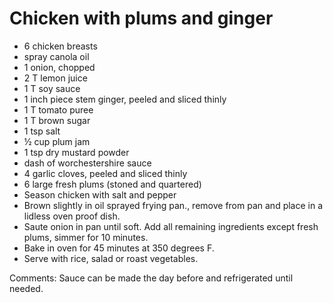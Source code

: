 # Chicken with plums and ginger

* 6 chicken breasts
* spray canola oil
* 1 onion, chopped
* 2 T lemon juice
* 1 T soy sauce
* 1 inch piece stem ginger, peeled and sliced thinly
* 1 T tomato puree
* 1 T brown sugar
* 1 tsp salt
*  ½ cup plum jam
* 1 tsp dry mustard powder
* dash of worchestershire sauce
* 4 garlic cloves, peeled and sliced thinly
* 6 large fresh plums (stoned and quartered)
* Season chicken with salt and pepper
* Brown slightly in oil sprayed frying pan., remove from pan and place in a lidless oven proof dish.
* Saute onion in pan until soft. Add all remaining ingredients except fresh plums, simmer for 10 minutes.
* Bake in oven for 45 minutes at 350 degrees F.
* Serve with rice, salad or roast vegetables.



Comments: Sauce can be made the day before and refrigerated until needed.

